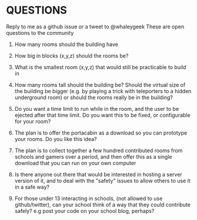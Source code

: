 QUESTIONS
=========

Reply to me as a github issue or a tweet to @whaleygeek
These are open questions to the community

1. How many rooms should the building have

2. How big in blocks (x,y,z) should the rooms be?

3. What is the smallest room (x,y,z) that would still be practicable to build in

4. How many rooms tall should the building be? Should the virtual size of the building
   be bigger (e.g. by playing a trick with teleporters to a hidden underground room)
   or should the rooms really be in the building?

5. Do you want a time limit to run while in the room, and the user to be ejected after that
   time limit. Do you want this to be fixed, or configurable for your room?
   
6. The plan is to offer the portacabin as a download so you can prototype your rooms.
   Do you like this idea?
   
7. The plan is to collect together a few hundred contributed rooms from schools and gamers
   over a period, and then offer this as a single download that you can run on your own
   computer
   
8. Is there anyone out there that would be interested in hosting a server version of it,
   and to deal with the "safety" issues to allow others to use it in a safe way?
   
9. For those under 13 interacting in schools, (not allowed to use github/twitter),
   can your school think of a way that they could contribute safely? e.g post your code on
   your school blog, perhaps?
   
   
